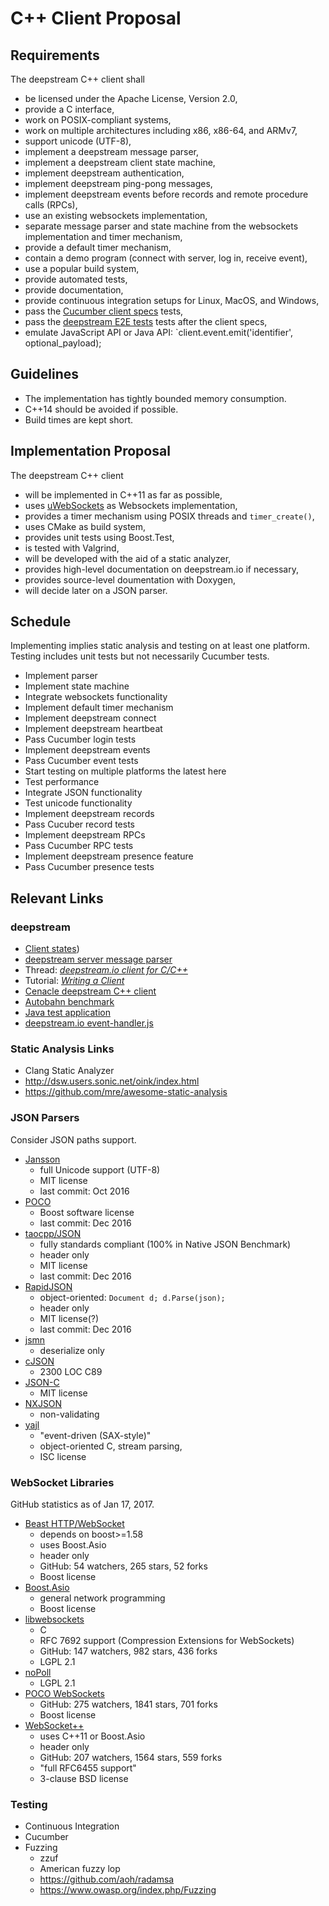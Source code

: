 # C++ Client Proposal

## Requirements

The deepstream C++ client shall
- be licensed under the Apache License, Version 2.0,
- provide a C interface,
- work on POSIX-compliant systems,
- work on multiple architectures including x86, x86-64, and ARMv7,
- support unicode (UTF-8),
- implement a deepstream message parser,
- implement a deepstream client state machine,
- implement deepstream authentication,
- implement deepstream ping-pong messages,
- implement deepstream events before records and remote procedure calls (RPCs),
- use an existing websockets implementation,
- separate message parser and state machine from the websockets implementation and timer mechanism,
- provide a default timer mechanism,
- contain a demo program (connect with server, log in, receive event),
- use a popular build system,
- provide automated tests,
- provide documentation,
- provide continuous integration setups for Linux, MacOS, and Windows,
- pass the [Cucumber client specs](https://github.com/deepstreamIO/deepstream.io-client-specs) tests,
- pass the [deepstream E2E tests](https://github.com/deepstreamIO/deepstream.io-e2e) tests after the client specs,
- emulate JavaScript API or Java API: `client.event.emit('identifier', optional_payload);



## Guidelines

- The implementation has tightly bounded memory consumption.
- C++14 should be avoided if possible.
- Build times are kept short.



## Implementation Proposal

The deepstream C++ client
- will be implemented in C++11 as far as possible,
- uses [uWebSockets](https://github.com/uWebSockets/uWebSockets) as Websockets implementation,
- provides a timer mechanism using POSIX threads and `timer_create()`,
- uses CMake as build system,
- provides unit tests using Boost.Test,
- is tested with Valgrind,
- will be developed with the aid of a static analyzer,
- provides high-level documentation on deepstream.io if necessary,
- provides source-level doumentation with Doxygen,
- will decide later on a JSON parser.



## Schedule

Implementing implies static analysis and testing on at least one platform.
Testing includes unit tests but not necessarily Cucumber tests.
- Implement parser
- Implement state machine
- Integrate websockets functionality
- Implement default timer mechanism
- Implement deepstream connect
- Implement deepstream heartbeat
- Pass Cucumber login tests
- Implement deepstream events
- Pass Cucumber event tests
- Start testing on multiple platforms the latest here
- Test performance
- Integrate JSON functionality
- Test unicode functionality
- Implement deepstream records
- Pass Cucuber record tests
- Implement deepstream RPCs
- Pass Cucumber RPC tests
- Implement deepstream presence feature
- Pass Cucumber presence tests



## Relevant Links

### deepstream

- [Client states](https://deepstream.io/docs/common/constants/#connection-states))
- [deepstream server message parser](https://github.com/deepstreamIO/deepstream.io-ws)
- Thread: [_deepstream.io client for C/C++_](https://github.com/deepstreamIO/deepstream.io/issues/69)
- Tutorial: [_Writing a Client_](https://deepstream.io/tutorials/core/writing-a-client/)
- [Cenacle deepstream C++ client](https://github.com/CenacleResearch/deepstream-cpp-client)
- [Autobahn benchmark](http://autobahn.ws)
- [Java test application](https://github.com/deepstreamIO/deepstream.io-client-java/blob/master/src/testapplication/java/io/deepstream/testapp/Subscriber.java)
- [deepstream.io event-handler.js](https://github.com/deepstreamIO/deepstream.io-client-js/blob/f7ac3a3aaed269ba37185241e96341339771aa96/src/event/event-handler.js#L165)


### Static Analysis Links

- Clang Static Analyzer
- http://dsw.users.sonic.net/oink/index.html
- https://github.com/mre/awesome-static-analysis


### JSON Parsers

Consider JSON paths support.

- [Jansson](http://www.digip.org/jansson/)
	- full Unicode support (UTF-8)
	- MIT license
	- last commit: Oct 2016
- [POCO](https://pocoproject.org)
	- Boost software license
	- last commit: Dec 2016
- [taocpp/JSON](https://github.com/taocpp/json)
	- fully standards compliant (100% in Native JSON Benchmark)
	- header only
	- MIT license
	- last commit: Dec 2016
- [RapidJSON](https://github.com/miloyip/rapidjson)
	- object-oriented: `Document d; d.Parse(json);`
	- header only
	- MIT license(?)
	- last commit: Dec 2016
- [jsmn](http://zserge.com/jsmn.html)
	- deserialize only
- [cJSON](https://github.com/DaveGamble/cJSON)
	- 2300 LOC C89
- [JSON-C](https://github.com/json-c/json-c)
	- MIT license
- [NXJSON](https://bitbucket.org/yarosla/nxjson)
	- non-validating
- [yajl](https://lloyd.github.io/yajl/)
	- "event-driven (SAX-style)"
	- object-oriented C, stream parsing,
	- ISC license


### WebSocket Libraries

GitHub statistics as of Jan 17, 2017.

- [Beast HTTP/WebSocket](https://github.com/vinniefalco/Beast)
	- depends on boost>=1.58
	- uses Boost.Asio
	- header only
	- GitHub: 54 watchers, 265 stars, 52 forks
	- Boost license
- [Boost.Asio](http://www.boost.org/doc/libs/release/doc/html/boost_asio.html)
	- general network programming
	- Boost license
- [libwebsockets](https://github.com/warmcat/libwebsockets)
	- C
	- RFC 7692 support (Compression Extensions for WebSockets)
	- GitHub: 147 watchers, 982 stars, 436 forks
	- LGPL 2.1
- [noPoll](http://aspl.es/nopoll/)
	- LGPL 2.1
- [POCO WebSockets](https://pocoproject.org/docs/Poco.Net.WebSocket.html)
	- GitHub: 275 watchers, 1841 stars, 701 forks
	- Boost license
- [WebSocket++](https://github.com/zaphoyd/websocketpp)
	- uses C++11 or Boost.Asio
	- header only
	- GitHub: 207 watchers, 1564 stars, 559 forks
	- "full RFC6455 support"
	- 3-clause BSD license


### Testing

- Continuous Integration
- Cucumber
- Fuzzing
	- zzuf
	- American fuzzy lop
	- https://github.com/aoh/radamsa
	- https://www.owasp.org/index.php/Fuzzing
